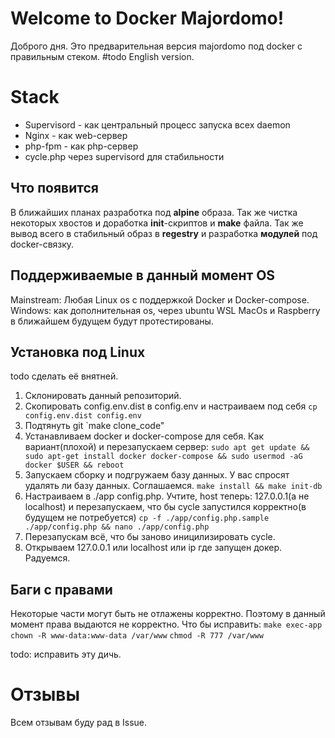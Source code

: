 # Welcome to Docker Majordomo!

Доброго дня. Это предварительная версия majordomo под docker с правильным стеком.
#todo English version.


# Stack
 - Supervisord - как центральный процесс запуска всех daemon
 - Nginx - как web-сервер
 - php-fpm - как php-сервер
 - cycle.php через supervisord для стабильности

## Что появится

В ближайших планах разработка под **alpine** образа. Так же чистка некоторых хвостов  и доработка **init**-скриптов и **make** файла. Так же вывод всего в стабильный образ в **regestry** и разработка **модулей** под docker-связку.

## Поддерживаемые в данный момент OS

Mainstream: Любая Linux os с поддержкой Docker и Docker-compose.
Windows: как дополнительная os, через ubuntu WSL
MacOs и Raspberry в ближайшем будущем будут протестированы.

## Установка под Linux

todo сделать её внятней.

 1. Склонировать данный репозиторий.
 2. Скопировать config.env.dist в config.env и настраиваем под себя 
`cp config.env.dist config.env`
 3. Подтянуть git
`make clone_code"
 4. Устанавливаем docker и docker-compose для себя. Как вариант(плохой) и перезапускаем сервер:
`sudo apt get update && sudo apt-get install docker docker-compose && sudo usermod -aG docker $USER && reboot`
 5. Запускаем сборку и подгружаем базу данных. У вас спросят удалять ли базу данных. Соглашаемся.
`make install && make init-db`
 6. Настраиваем в ./app config.php. Учтите, host теперь: 127.0.0.1(а не localhost) и перезапускаем, что бы cycle запустился корректно(в будущем не потребуется)
`cp -f ./app/config.php.sample ./app/config.php && nano ./app/config.php`
 7. Перезапускам всё, что бы заново иницилизировать cycle.
 8. Открываем 127.0.0.1 или localhost или ip где запущен докер. Радуемся.

## Баги с правами
Некоторые части могут быть не отлажены корректно. Поэтому в данный момент права выдаются не корректно. Что бы исправить:
`make exec-app`
`chown -R www-data:www-data /var/www`
`chmod -R 777 /var/www`

todo: исправить эту дичь.

# Отзывы
Всем отзывам буду рад в Issue.